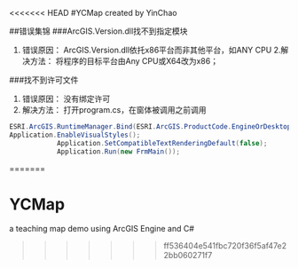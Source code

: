 <<<<<<< HEAD
#YCMap created by YinChao

##错误集锦
###ArcGIS.Version.dll找不到指定模块
1. 错误原因：
ArcGIS.Version.dll依托x86平台而非其他平台，如ANY CPU
2.解决方法：
将程序的目标平台由Any CPU或X64改为x86；

###找不到许可文件
1. 错误原因：
没有绑定许可
2. 解决方法：
打开program.cs，在窗体被调用之前调用
```c#
ESRI.ArcGIS.RuntimeManager.Bind(ESRI.ArcGIS.ProductCode.EngineOrDesktop);
Application.EnableVisualStyles();
            Application.SetCompatibleTextRenderingDefault(false);
            Application.Run(new FrmMain());
```
=======
# YCMap
a teaching map demo using ArcGIS Engine and C#
>>>>>>> ff536404e541fbc720f36f5af47e22bb060271f7
